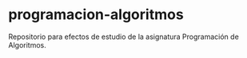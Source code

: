 # programacion-algoritmos
Repositorio para efectos de estudio de la asignatura Programación de Algoritmos.
